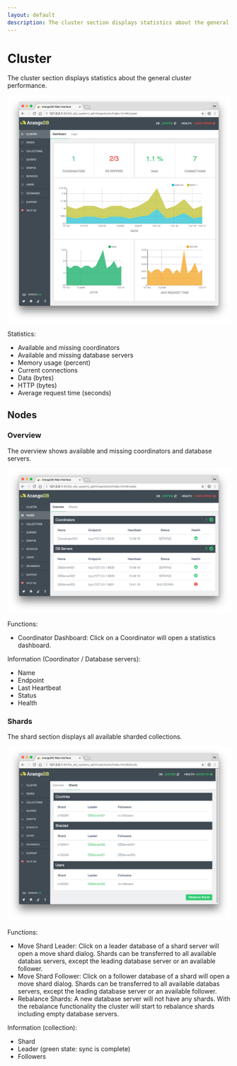 ```yaml
---
layout: default
description: The cluster section displays statistics about the general cluster performance
---
```

Cluster
=======

The cluster section displays statistics about the general cluster performance.

![Cluster](../images/clusterView.png)

Statistics:

 - Available and missing coordinators
 - Available and missing database servers
 - Memory usage (percent)
 - Current connections
 - Data (bytes)
 - HTTP (bytes)
 - Average request time (seconds)

Nodes
-----
 
### Overview

The overview shows available and missing coordinators and database servers.

![Nodes](../images/nodesView.png)

Functions:

- Coordinator Dashboard: Click on a Coordinator will open a statistics dashboard.

Information (Coordinator / Database servers):

- Name
- Endpoint
- Last Heartbeat
- Status
- Health

### Shards

The shard section displays all available sharded collections.

![Shards](../images/shardsView.png)

Functions:

- Move Shard Leader: Click on a leader database of a shard server will open a move shard dialog. Shards can be
  transferred to all available databas servers, except the leading database
  server or an available follower.
- Move Shard Follower: Click on a follower database of a shard will open a move shard dialog. Shards can be
  transferred to all available databas servers, except the leading database
  server or an available follower.
- Rebalance Shards: A new database server will not have any shards. With the
  rebalance functionality the cluster will start to rebalance shards including
  empty database servers.

Information (collection):

- Shard
- Leader (green state: sync is complete)
- Followers
